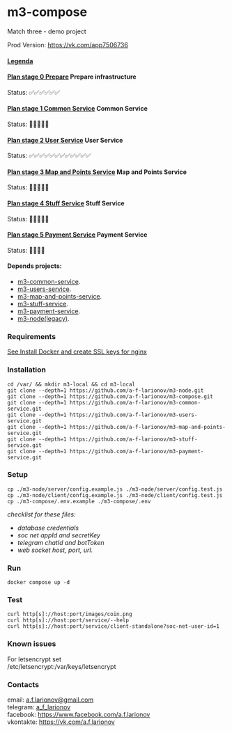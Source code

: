 # m3-compose

Match three - demo project

Prod Version:   https://vk.com/app7506736

#### [Legenda](docs/legenda.md)
#### [Plan stage 0 Prepare](docs/plan-stage-0-prepare.md) Prepare infrastructure
Status: ✅✅✅✅✅✅
#### [Plan stage 1 Common Service](docs/plan-stage-1-common-service.md) Common Service
Status: 🏁🏁🏁🏁🏁
#### [Plan stage 2 User Service](docs/plan-stage-2-user-service.md) User Service
Status: ✅✅✅✅✅✅✅✅✅✅✅✅
#### [Plan stage 3 Map and Points Service](docs/plan-stage-3-map-and-points.md) Map and Points Service
Status: 🏁🏁🏁🏁🏁
#### [Plan stage 4 Stuff Service](docs/plan-stage-4-stuff-service.md) Stuff Service
Status: 🏁🏁🏁🏁🏁
#### [Plan stage 5 Payment Service](docs/plan-stage-5-payment-service.md) Payment Service
Status: 🏁🏁🏁🏁


#### Depends projects: 
- [m3-common-service](https://github.com/a-f-larionov/m3-common-service/).
- [m3-users-service](https://github.com/a-f-larionov/m3-users-service/).
- [m3-map-and-points-service](https://github.com/a-f-larionov/m3-map-and-points-service/).
- [m3-stuff-service](https://github.com/a-f-larionov/m3-stuff-service/).
- [m3-payment-service](https://github.com/a-f-larionov/m3-payment-service/).
- [m3-node(legacy)](https://github.com/a-f-larionov/m3-node/).

### Requirements

[See Install Docker and create SSL keys for nginx](additional.md)

### Installation

    cd /var/ && mkdir m3-local && cd m3-local
    git clone --depth=1 https://github.com/a-f-larionov/m3-node.git
    git clone --depth=1 https://github.com/a-f-larionov/m3-compose.git
    git clone --depth=1 https://github.com/a-f-larionov/m3-common-service.git
    git clone --depth=1 https://github.com/a-f-larionov/m3-users-service.git
    git clone --depth=1 https://github.com/a-f-larionov/m3-map-and-points-service.git
    git clone --depth=1 https://github.com/a-f-larionov/m3-stuff-service.git
    git clone --depth=1 https://github.com/a-f-larionov/m3-payment-service.git

### Setup

    cp ./m3-node/server/config.example.js ./m3-node/server/config.test.js
    cp ./m3-node/client/config.example.js ./m3-node/client/config.test.js
    cp ./m3-compose/.env.example ./m3-compose/.env

_checklist for these files:_
- _database credentials_
- _soc net appId and secretKey_
- _telegram chatId and botToken_
- _web socket host, port, url._

### Run

    docker compose up -d

### Test

    curl http[s]://host:port/images/coin.png
    curl http[s]://host:port/service/--help
    curl http[s]://host:port/service/client-standalone?soc-net-user-id=1


### Known issues

For letsencrypt set  
 /etc/letsencrypt:/var/keys/letsencrypt


### Contacts

email: [a.f.larionov@gmail.com](mailto:a.f.larionov@gmail.com)<br>
telegram: [a_f_larionov](https://t.me/a_f_larionov)<br>
facebook: https://www.facebook.com/a.f.larionov <br>
vkontakte: https://vk.com/a.f.larionov